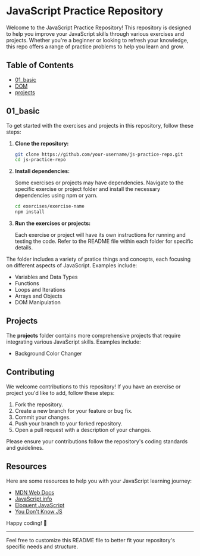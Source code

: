 # JavaScript Practice Repository

Welcome to the JavaScript Practice Repository! This repository is designed to help you improve your JavaScript skills through various exercises and projects. Whether you're a beginner or looking to refresh your knowledge, this repo offers a range of practice problems to help you learn and grow.

## Table of Contents

- [01_basic](#01_basic)
- [DOM](#DOM)
- [projects](#projects)


## 01_basic

To get started with the exercises and projects in this repository, follow these steps:

1. **Clone the repository:**

    ```bash
    git clone https://github.com/your-username/js-practice-repo.git
    cd js-practice-repo
    ```

2. **Install dependencies:**

    Some exercises or projects may have dependencies. Navigate to the specific exercise or project folder and install the necessary dependencies using npm or yarn.

    ```bash
    cd exercises/exercise-name
    npm install
    ```

3. **Run the exercises or projects:**

    Each exercise or project will have its own instructions for running and testing the code. Refer to the README file within each folder for specific details.

The folder includes a variety of pratice things and concepts, each focusing on different aspects of JavaScript. Examples include:

- Variables and Data Types
- Functions
- Loops and Iterations
- Arrays and Objects
- DOM Manipulation
<!-- - Asynchronous JavaScript -->

## Projects

The **projects** folder contains more comprehensive projects that require integrating various JavaScript skills. Examples include:

- Background Color Changer
<!-- - Calculator
- Weather App
- Tic-Tac-Toe Game -->


## Contributing

We welcome contributions to this repository! If you have an exercise or project you'd like to add, follow these steps:

1. Fork the repository.
2. Create a new branch for your feature or bug fix.
3. Commit your changes.
4. Push your branch to your forked repository.
5. Open a pull request with a description of your changes.

Please ensure your contributions follow the repository's coding standards and guidelines.

## Resources

Here are some resources to help you with your JavaScript learning journey:

- [MDN Web Docs](https://developer.mozilla.org/en-US/docs/Web/JavaScript)
- [JavaScript.info](https://javascript.info/)
- [Eloquent JavaScript](https://eloquentjavascript.net/)
- [You Don't Know JS](https://github.com/getify/You-Dont-Know-JS)


Happy coding! 🚀

---

Feel free to customize this README file to better fit your repository's specific needs and structure.
